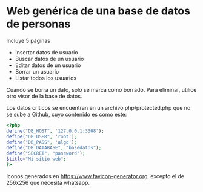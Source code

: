 # Web genérica de una base de datos de personas

Incluye 5 páginas

* Insertar datos de usuario
* Buscar datos de un usuario
* Editar datos de un usuario
* Borrar un usuario
* Listar todos los usuarios

Cuando se borra un dato, sólo se marca como borrado. Para eliminar, utilice otro visor de la base de datos.

Los datos críticos se encuentran en un archivo php/protected.php que no se sube a Github, cuyo contenido es como este:

```php
<?php
define("DB_HOST", '127.0.0.1:3308');
define("DB_USER", 'root');
define("DB_PASS", 'algo');
define("DB_DATABASE", "basedatos");
define("SECRET", "password");
$title="Mi sitio web";
?>
```

Iconos generados en https://www.favicon-generator.org, excepto el de 256x256 que necesita whatsapp.

